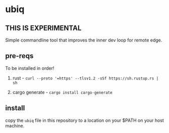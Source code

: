 # ubiq

## THIS IS EXPERIMENTAL 

Simple commandline tool that improves the inner dev loop for remote edge. 

## pre-reqs

To be installed in order!

1. rust - `curl --proto '=https' --tlsv1.2 -sSf https://sh.rustup.rs | sh`

1. cargo generate -  `cargo install cargo-generate`

## install 

copy the `ubiq` file in this repository to a location on your $PATH on your host machine.

